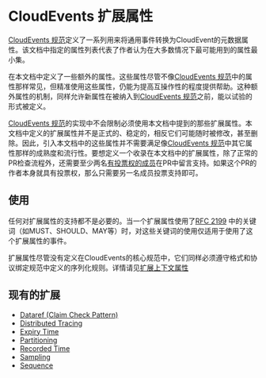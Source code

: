 # CloudEvents 扩展属性

[CloudEvents 规范](../spec.md)定义了一系列用来将通用事件转换为CloudEvent的元数据属性。该文档中指定的属性列表代表了作者认为在大多数情况下最可能用到的属性最小集。

在本文档中定义了一些额外的属性。这些属性尽管不像[CloudEvents 规范](../spec.md)中的属性那样常见，但精准使用这些属性，仍能为提高互操作性的程度提供帮助。这种额外属性的机制，同样允许新属性在被纳入到[CloudEvents 规范](../spec.md)之前，能以试验的形式被定义。

[CloudEvents 规范](../spec.md)的实现中不会限制必须使用本文档中提到的那些扩展属性。本文档中定义的扩展属性并不是正式的、稳定的，相反它们可能随时被修改，甚至删除。因此，引入本文档中的这些属性并不需要满足像[CloudEvents 规范](../spec.md)中其它属性那样的成熟度和流行性。要想定义一个收录在本文档中的扩展属性，除了正常的PR检查流程外，还需要至少两名[有投票权的成员](../../../../docs/GOVERNANCE.md#membership)在PR中留言支持。如果这个PR的作者本身就具有投票权，那么只需要另一名成员投票支持即可。

## 使用

任何对扩展属性的支持都不是必要的。当一个扩展属性使用了[RFC 2199](https://www.ietf.org/rfc/rfc2119.txt) 中的关键词（如MUST、SHOULD、MAY等）时，对这些关键词的使用仅适用于使用了这个扩展属性的事件。

扩展属性尽管没有定义在CloudEvents的核心规范中，它们同样必须遵守格式和协议绑定规范中定义的序列化规则。详情请见[扩展上下文属性](../spec.md#extension-context-attributes扩展上下文属性)

## 现有的扩展

- [Dataref (Claim Check Pattern)](../../../extensions/dataref.md)
- [Distributed Tracing](../../../extensions/distributed-tracing.md)
- [Expiry Time](../../../extensions/expirytime.md)
- [Partitioning](../../../extensions/partitioning.md)
- [Recorded Time](../../../extensions/recordedtime.md)
- [Sampling](../../../extensions/sampledrate.md)
- [Sequence](../../../extensions/sequence.md)

